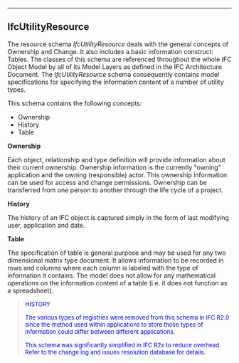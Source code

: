 ___
## IfcUtilityResource
The resource schema _IfcUtilityResource_ deals with the general concepts of Ownership and Change. It also includes a basic information construct: Tables. The classes of this schema are referenced throughout the whole IFC Object Model by all of its Model Layers as defined in the IFC Architecture Document. The _IfcUtilityResource_ schema consequently contains model specifications for specifying the information content of a number of utility types.

This schema contains the following concepts:

* Ownership
* History
* Table

**Ownership**

Each object, relationship and type definition will provide information about their current ownership. Ownership information is the currently "owning" application and the owning (responsible) actor. This ownership information can be used for access and change permissions. Ownership can be transferred from one person to another through the life cycle of a project.

**History**

The history of an IFC object is captured simply in the form of last modifying user, application and date.

**Table**

The specification of table is general purpose and may be used for any two dimensional matrix type document. It allows information to be recorded in rows and columns where each column is labeled with the type of information it contains. The model does not allow for any mathematical operations on the information content of a table (i.e. it does not function as a spreadsheet).

> <font color="#0000FF" size="-1">HISTORY</font>
> 
> <font color="#0000FF" size="-1">The various types of registries were
		  removed from this schema in IFC R2.0 since the method used within applications
		  to store those types of information could differ between different
		  applications.</font>
> 
> <font color="#0000FF" size="-1">This schema was significantly
		  simplified in IFC R2x to reduce overhead. Refer to the change log and issues
		  resolution database for details.</font>
>